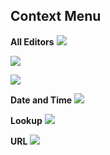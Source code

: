 ## Context Menu

**All Editors**
![](/docs/Context%20Menu_CtxMenu1.PNG)

![](/docs/Context%20Menu_setstatusctxmenu.PNG)

![](/docs/Context%20Menu_setstatus.PNG)

**Date and Time**
![](/docs/Context%20Menu_CtxMenu2.PNG)

**Lookup**
![](/docs/Context%20Menu_CtxMenu3.PNG)

**URL**
![](/docs/Context%20Menu_openurlctxmenu.PNG)
